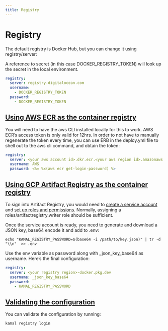 ```yaml
---
title: Registry
---
```


# Registry

The default registry is Docker Hub, but you can change it using registry/server:

A reference to secret (in this case DOCKER_REGISTRY_TOKEN) will look up the secret in the local environment.

```yaml
registry:
  server: registry.digitalocean.com
  username:
    - DOCKER_REGISTRY_TOKEN
  password:
    - DOCKER_REGISTRY_TOKEN
```

## [Using AWS ECR as the container registry](#using-aws-ecr-as-the-container-registry)

You will need to have the aws CLI installed locally for this to work. AWS ECR’s access token is only valid for 12hrs. In order to not have to manually regenerate the token every time, you can use ERB in the deploy.yml file to shell out to the aws cli command, and obtain the token:

```yaml
registry:
  server: <your aws account id>.dkr.ecr.<your aws region id>.amazonaws.com
  username: AWS
  password: <%= %x(aws ecr get-login-password) %>
```

## [Using GCP Artifact Registry as the container registry](#using-gcp-artifact-registry-as-the-container-registry)

To sign into Artifact Registry, you would need to [create a service account](https://cloud.google.com/iam/docs/service-accounts-create#creating) and [set up roles and permissions](https://cloud.google.com/artifact-registry/docs/access-control#permissions). Normally, assigning a roles/artifactregistry.writer role should be sufficient.

Once the service account is ready, you need to generate and download a JSON key, base64 encode it and add to .env:

```shell
echo "KAMAL_REGISTRY_PASSWORD=$(base64 -i /path/to/key.json)" | tr -d "\\n"  >> .env
```

Use the env variable as password along with _json_key_base64 as username. Here’s the final configuration:

```yaml
registry:
  server: <your registry region>-docker.pkg.dev
  username: _json_key_base64
  password:
    - KAMAL_REGISTRY_PASSWORD
```

## [Validating the configuration](#validating-the-configuration)

You can validate the configuration by running:

```shell
kamal registry login
```
